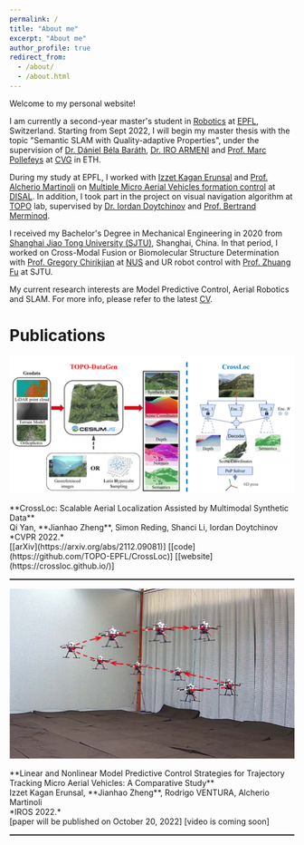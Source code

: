 ```yaml
---
permalink: /
title: "About me"
excerpt: "About me"
author_profile: true
redirect_from: 
  - /about/
  - /about.html
---
```


Welcome to my personal website!

I am currently a second-year master's student in [Robotics](https://www.epfl.ch/education/master/programs/robotics/) at [EPFL](https://www.epfl.ch/en/), Switzerland. Starting from Sept 2022, I will begin my master thesis with the topic "Semantic SLAM with Quality-adaptive Properties", under the supervision of [Dr. Dániel Béla Baráth](https://people.inf.ethz.ch/dbarath/), [Dr. IRO ARMENI](https://ir0.github.io/) and [Prof. Marc Pollefeys](https://people.inf.ethz.ch/pomarc/) at [CVG](http://www.cvg.ethz.ch/index.php) in ETH. 

During my study at EPFL, I worked with [Izzet Kagan Erunsal](https://www.epfl.ch/labs/disal/people/team/kaganerunsal/) and [Prof. Alcherio Martinoli](https://www.epfl.ch/labs/disal/people/team/alcheriomartinoli/) on [Multiple Micro Aerial Vehicles formation control](/sp1) at [DISAL](https://www.epfl.ch/labs/disal/). In addition, I took part in the project on visual navigation algorithm at [TOPO](https://www.epfl.ch/labs/topo/) lab, supervised by [Dr. Iordan Doytchinov](https://people.epfl.ch/iordan.doytchinov) and [Prof. Bertrand Merminod](https://people.epfl.ch/bertrand.merminod?lang=en).

I received my Bachelor's Degree in Mechanical Engineering in 2020 from [Shanghai Jiao Tong University (SJTU)](https://en.sjtu.edu.cn/), Shanghai, China. In that period, I worked on Cross-Modal Fusion or Biomolecular Structure Determination with [Prof. Gregory Chirikjian](https://me.jhu.edu/faculty/gregory-s-chirikjian/) at [NUS](https://www.nus.edu.sg/) and UR robot control with [Prof. Zhuang Fu](https://me.sjtu.edu.cn/en/FullTimeTeacher/fuzhuang.html) at SJTU.

My current research interests are Model Predictive Control, Aerial Robotics and SLAM. For more info, please refer to the latest [CV](../files/cv.pdf).

# Publications
<p float='left'>
	<img src="../images/crossloc2021.png" width="600"/> 
</p>
**CrossLoc: Scalable Aerial Localization Assisted by Multimodal Synthetic Data**
<br/>
Qi Yan, **Jianhao Zheng**, Simon Reding, Shanci Li, Iordan Doytchinov
<br/>
*CVPR 2022.*
<br/>
[[arXiv](https://arxiv.org/abs/2112.09081)] [[code](https://github.com/TOPO-EPFL/CrossLoc)] [[website](https://crossloc.github.io/)]

<hr style="border:1px solid gray"/> 

<p float='left'>
	<img src="../images/IROS2022.png" width="600"/> 
</p>
**Linear and Nonlinear Model Predictive Control Strategies for Trajectory Tracking Micro Aerial Vehicles: A Comparative Study**
<br/>
Izzet Kagan Erunsal, **Jianhao Zheng**, Rodrigo VENTURA, Alcherio Martinoli
<br/>
*IROS 2022.*
<br/>
[paper will be published on October 20, 2022] [video is coming soon]

<hr style="border:1px solid gray"/> 